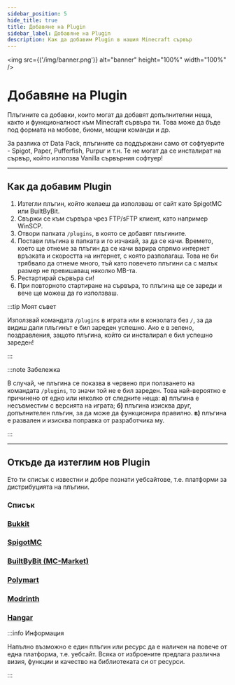 ```yaml
---
sidebar_position: 5
hide_title: true
title: Добавяне на Plugin
sidebar_label: Добавяне на Plugin
description: Как да добавим Plugin в нашия Minecraft сървър
---
```


<img src={('/img/banner.png')} alt="banner" height="100%" width="100%" />

<div class="text--center">
<h1>Добавяне на Plugin</h1>
</div>

Плъгините са добавки, които могат да добавят допълнителни неща, както и функционалност към Minecraft сървъра ти. Това може да бъде под формата на мобове, биоми, мощни команди и др.

За разлика от Data Pack, плъгините са поддържани само от софтуерите - Spigot, Paper, Pufferfish, Purpur и т.н. Те не могат да се инсталират на сървър, който използва Vanilla сървърния софтуер!

---

## Как да добавим Plugin

1. Изтегли плъгин, който желаеш да използваш от сайт като SpigotMC или BuiltByBit.
2. Свържи се към сървъра чрез FTP/sFTP клиент, като например WinSCP.
3. Отвори папката ``/plugins``, в която се добавят плъгините.
4. Постави плъгина в папката и го изчакай, за да се качи. Времето, което ще отнеме за плъгин да се качи варира спрямо интернет връзката и скоростта на интернет, с която разполагаш. Това не би трябвало да отнеме много, тъй като повечето плъгини са с малък размер не превишаващ няколко MB-та.
5. Рестартирай сървъра си!
6. При повторното стартиране на сървъра, то плъгина ще се зареди и вече ще можеш да го използваш.

:::tip Моят съвет

Използвай командата ``/plugins`` в играта или в конзолата без ``/``, за да видиш дали плъгинът е бил зареден успешно. Ако е в зелено, поздравления, защото плъгина, който си инсталирал е бил успешно зареден!

:::

:::note Забележка

В случай, че плъгина се показва в червено при ползването на командата ``/plugins``, то значи той не е бил зареден. 
Това най-вероятно е причинено от едно или няколко от следните неща:
**а)** плъгина е несъвместим с версията на играта;
**б)** плъгина изисква друг, допълнителен плъгин, за да може да функционира правилно.
**в)** плъгина е развален и изисква поправка от разработчика му.

:::

---

## Откъде да изтеглим нов Plugin

Ето ти списък с известни и добре познати уебсайтове, т.е. платформи за дистрибуцията на плъгини.

### Списък

### [Bukkit](https://dev.bukkit.org/)

### [SpigotMC](https://www.spigotmc.org/)

### [BuiltByBit (MC-Market)](https://builtbybit.com/)

### [Polymart](https://polymart.org/)

### [Modrinth](https://modrinth.com/)

### [Hangar](https://hangar.papermc.io/)

:::info Информация

Напълно възможно е един плъгин или ресурс да е наличен на повече от една платформа, т.е. уебсайт. Всяка от изброените предлага различна визия, функции и качество на библиотеката си от ресурси.

:::